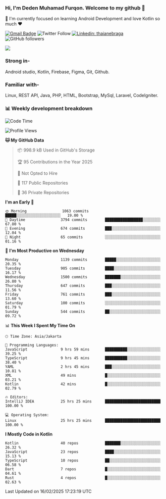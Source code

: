 ### Hi, I'm Deden Muhamad Furqon. Welcome to my github 👋

<!--
**furqoncreative/furqoncreative** is a ✨ _special_ ✨ repository because its `README.md` (this file) appears on your GitHub profile.

Here are some ideas to get you started:

- 🔭 I’m currently working on ...
- 👯 I’m looking to collaborate on ...
- 🤔 I’m looking for help with ...
- 💬 Ask me about ...
- 📫 How to reach me: ...
- 😄 Pronouns: ...
- ⚡ Fun fact: ...
-->

  🌱 I'm currently focused on learning Android Development and love Kotlin so much ❤ 

[![Gmail Badge](https://img.shields.io/badge/-furqoncreative24@gmail.com-c14438?style=flat-square&logo=Gmail&logoColor=white&link=mailto:furqoncreative24@gmail.com)](mailto:furqoncreative24@gmail.com)
![Twitter Follow](https://img.shields.io/twitter/follow/furqoncreative?label=Follow)
[![Linkedin: thaianebraga](https://img.shields.io/badge/-Deden_Muhamad_Furqon-blue?style=flat-square&logo=Linkedin&logoColor=white&link=https://www.linkedin.com/in/anmol-p-singh/)](https://www.linkedin.com/in/furqoncreative/)
![GitHub followers](https://img.shields.io/github/followers/furqoncreative?label=Follow&style=social)

<img src="https://github-readme-stats.sera5-dev.vercel.app/api?username=furqoncreative&hide=stars&show_icons=true&count_private=true&include_all_commits=true&title_color=#008080&icon_color=#008080&hide_border=true" width="">

### Strong in-

Android studio, Kotlin, Firebase, Figma, Git, Github.

### Familiar with-
Linux, REST API, Java, PHP, HTML, Bootstrap, MySql, Laravel, CodeIgniter.

### 📊 Weekly development breakdown

<!--START_SECTION:waka-->
![Code Time](http://img.shields.io/badge/Code%20Time-2%2C798%20hrs%2017%20mins-blue)

![Profile Views](http://img.shields.io/badge/Profile%20Views-0-blue)

**🐱 My GitHub Data** 

> 📦 998.9 kB Used in GitHub's Storage 
 > 
> 🏆 95 Contributions in the Year 2025
 > 
> 🚫 Not Opted to Hire
 > 
> 📜 117 Public Repositories 
 > 
> 🔑 36 Private Repositories 
 > 
**I'm an Early 🐤** 

```text
🌞 Morning                1063 commits        █████░░░░░░░░░░░░░░░░░░░░   19.00 % 
🌆 Daytime                3794 commits        █████████████████░░░░░░░░   67.80 % 
🌃 Evening                674 commits         ███░░░░░░░░░░░░░░░░░░░░░░   12.04 % 
🌙 Night                  65 commits          ░░░░░░░░░░░░░░░░░░░░░░░░░   01.16 % 
```
📅 **I'm Most Productive on Wednesday** 

```text
Monday                   1139 commits        █████░░░░░░░░░░░░░░░░░░░░   20.35 % 
Tuesday                  905 commits         ████░░░░░░░░░░░░░░░░░░░░░   16.17 % 
Wednesday                1500 commits        ███████░░░░░░░░░░░░░░░░░░   26.80 % 
Thursday                 647 commits         ███░░░░░░░░░░░░░░░░░░░░░░   11.56 % 
Friday                   761 commits         ███░░░░░░░░░░░░░░░░░░░░░░   13.60 % 
Saturday                 100 commits         ░░░░░░░░░░░░░░░░░░░░░░░░░   01.79 % 
Sunday                   544 commits         ██░░░░░░░░░░░░░░░░░░░░░░░   09.72 % 
```


📊 **This Week I Spent My Time On** 

```text
🕑︎ Time Zone: Asia/Jakarta

💬 Programming Languages: 
JavaScript               9 hrs 59 mins       ██████████░░░░░░░░░░░░░░░   39.25 % 
TypeScript               9 hrs 45 mins       ██████████░░░░░░░░░░░░░░░   38.40 % 
YAML                     2 hrs 45 mins       ███░░░░░░░░░░░░░░░░░░░░░░   10.81 % 
XML                      49 mins             █░░░░░░░░░░░░░░░░░░░░░░░░   03.21 % 
Kotlin                   42 mins             █░░░░░░░░░░░░░░░░░░░░░░░░   02.79 % 

🔥 Editors: 
IntelliJ IDEA            25 hrs 25 mins      █████████████████████████   100.00 % 

💻 Operating System: 
Linux                    25 hrs 25 mins      █████████████████████████   100.00 % 
```

**I Mostly Code in Kotlin** 

```text
Kotlin                   40 repos            ███████░░░░░░░░░░░░░░░░░░   26.32 % 
JavaScript               23 repos            ████░░░░░░░░░░░░░░░░░░░░░   15.13 % 
TypeScript               10 repos            ██░░░░░░░░░░░░░░░░░░░░░░░   06.58 % 
Dart                     7 repos             █░░░░░░░░░░░░░░░░░░░░░░░░   04.61 % 
Rust                     4 repos             █░░░░░░░░░░░░░░░░░░░░░░░░   02.63 % 
```




 Last Updated on 16/02/2025 17:23:19 UTC
<!--END_SECTION:waka-->
